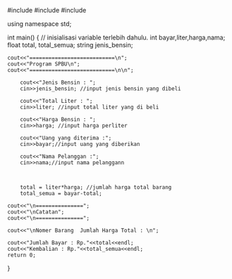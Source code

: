 #include <iostream>
#include <string>
#include <iomanip>

using namespace std;

int main()
{
    // inisialisasi variable terlebih dahulu.
    int bayar,liter,harga,nama;
    float total, total_semua;
    string jenis_bensin;

    cout<<"===========================\n";
    cout<<"Program SPBU\n";
    cout<<"===========================\n\n";

        cout<<"Jenis Bensin : ";
        cin>>jenis_bensin; //input jenis bensin yang dibeli

        cout<<"Total Liter : ";
        cin>>liter; //input total liter yang di beli

        cout<<"Harga Bensin : ";
        cin>>harga; //input harga perliter
        
        cout<<"Uang yang diterima :";
        cin>>bayar;//input uang yang diberikan
        
		cout<<"Nama Pelanggan :";
        cin>>nama;//input nama pelanggann
        
        
        
        total = liter*harga; //jumlah harga total barang
        total_semua = bayar-total;

    cout<<"\n===============";
    cout<<"\nCatatan";
    cout<<"\n===============";

    cout<<"\nNomer Barang  Jumlah Harga Total : \n";
    
    cout<<"Jumlah Bayar : Rp."<<total<<endl; 
    cout<<"Kembalian : Rp."<<total_semua<<endl;
    return 0;
}
